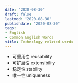 ```yaml
---
date: "2020-08-30"
draft: false
lastmod: "2020-08-30"
publishdate: "2020-08-30"
tags: 
- English
- Common English Words
title: Technology-related words 
---
```


* 可重用性 reusability
* 可扩展性 extensibility
* 稳定性 stability
* 唯一性 uniqueness

